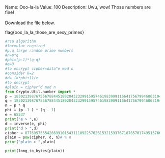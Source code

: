 Name: Ooo-la-la
Value: 100
Description: Uwu, wow! Those numbers are fine! <br><br>Download the file below.

flag{ooo_la_la_those_are_sexy_primes}

```python
#rsa algorithm
#formulae required
#p,q large random prime numbers
#n=p*q
#phi=(p-1)*(q-q)
#e=3
#to encrypt cipher=data^e mod n
#consider k=2
#d= (k*phi+1)/e
#to decrypt
#plain = cipher^d mod n
from Crypto.Util.number import *
p = 1830213987675567884451892843232991595746198390911664175679946063194531096037459873211879206428207
q = 1830213987675567884451892843232991595746198390911664175679946063194531096037459873211879206428213
n = p * q
phi = (p -1 ) * (q - 1)
e = 65537
print("e > ",e)
d = inverse(e, phi)
print("d > ",d)
cipher = 87760575554266991015431110922576261532159376718765701749513766666239189012106797683148334771446801021047078003121816710825033894805743112580942399985961509685534309879621205633997976721084983
plain = pow(cipher, d, n)# % n
print("plain > ",plain)

print(long_to_bytes(plain))

```
